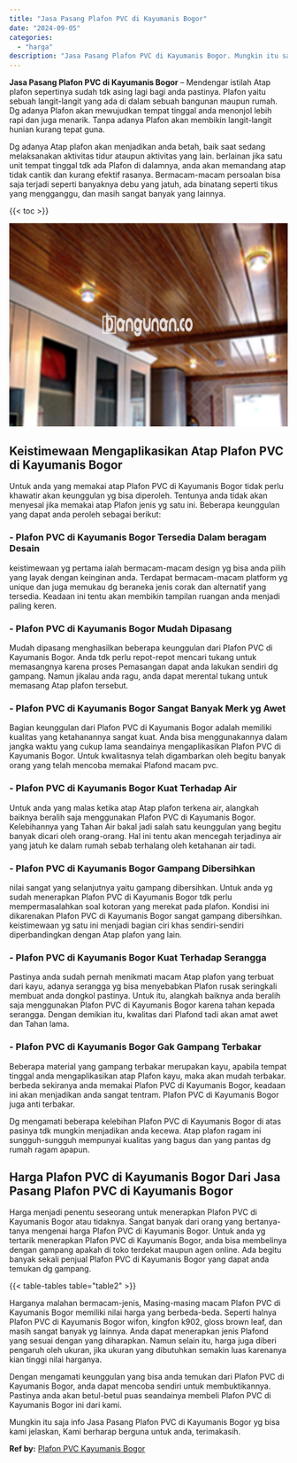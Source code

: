 ```yaml
---
title: "Jasa Pasang Plafon PVC di Kayumanis Bogor"
date: "2024-09-05"
categories: 
  - "harga"
description: "Jasa Pasang Plafon PVC di Kayumanis Bogor. Mungkin itu saja info Jasa Pasang Plafon PVC di Kayumanis Bogor yg bisa kami jelaskan, Kami berharap berguna untuk..."
---
```


**Jasa Pasang Plafon PVC di Kayumanis Bogor** – Mendengar istilah Atap plafon sepertinya sudah tdk asing lagi bagi anda pastinya. Plafon yaitu sebuah langit-langit yang ada di dalam sebuah bangunan maupun rumah. Dg adanya Plafon akan mewujudkan tempat tinggal anda menonjol lebih rapi dan juga menarik. Tanpa adanya Plafon akan membikin langit-langit hunian kurang tepat guna.

Dg adanya Atap plafon akan menjadikan anda betah, baik saat sedang melaksanakan aktivitas tidur ataupun aktivitas yang lain. berlainan jika satu unit tempat tinggal tdk ada Plafon di dalamnya, anda akan memandang atap tidak cantik dan kurang efektif rasanya. Bermacam-macam persoalan bisa saja terjadi seperti banyaknya debu yang jatuh, ada binatang seperti tikus yang mengganggu, dan masih sangat banyak yang lainnya.

{{< toc >}}

![Jasa Pasang Plafon PVC di Kayumanis Bogor](/images/flafond-pvc-murah18.png)

## Keistimewaan Mengaplikasikan Atap Plafon PVC di Kayumanis Bogor

Untuk anda yang memakai atap Plafon PVC di Kayumanis Bogor tidak perlu khawatir akan keunggulan yg bisa diperoleh. Tentunya anda tidak akan menyesal jika memakai atap Plafon jenis yg satu ini. Beberapa keunggulan yang dapat anda peroleh sebagai berikut:

### \- Plafon PVC di Kayumanis Bogor Tersedia Dalam beragam Desain

keistimewaan yg pertama ialah bermacam-macam design yg bisa anda pilih yang layak dengan keinginan anda. Terdapat bermacam-macam platform yg unique dan juga memukau dg beraneka jenis corak dan alternatif yang tersedia. Keadaan ini tentu akan membikin tampilan ruangan anda menjadi paling keren.

### \- Plafon PVC di Kayumanis Bogor Mudah Dipasang

Mudah dipasang menghasilkan beberapa keunggulan dari Plafon PVC di Kayumanis Bogor. Anda tdk perlu repot-repot mencari tukang untuk memasangnya karena proses Pemasangan dapat anda lakukan sendiri dg gampang. Namun jikalau anda ragu, anda dapat merental tukang untuk memasang Atap plafon tersebut.

### \- Plafon PVC di Kayumanis Bogor Sangat Banyak Merk yg Awet

Bagian keunggulan dari Plafon PVC di Kayumanis Bogor adalah memiliki kualitas yang ketahanannya sangat kuat. Anda bisa menggunakannya dalam jangka waktu yang cukup lama seandainya mengaplikasikan Plafon PVC di Kayumanis Bogor. Untuk kwalitasnya telah digambarkan oleh begitu banyak orang yang telah mencoba memakai Plafond macam pvc.

### \- Plafon PVC di Kayumanis Bogor Kuat Terhadap Air

Untuk anda yang malas ketika atap Atap plafon terkena air, alangkah baiknya beralih saja menggunakan Plafon PVC di Kayumanis Bogor. Kelebihannya yang Tahan Air bakal jadi salah satu keunggulan yang begitu banyak dicari oleh orang-orang. Hal ini tentu akan mencegah terjadinya air yang jatuh ke dalam rumah sebab terhalang oleh ketahanan air tadi.

### \- Plafon PVC di Kayumanis Bogor Gampang Dibersihkan

nilai sangat yang selanjutnya yaitu gampang dibersihkan. Untuk anda yg sudah menerapkan Plafon PVC di Kayumanis Bogor tdk perlu mempermasalahkan soal kotoran yang merekat pada plafon. Kondisi ini dikarenakan Plafon PVC di Kayumanis Bogor sangat gampang dibersihkan. keistimewaan yg satu ini menjadi bagian ciri khas sendiri-sendiri diperbandingkan dengan Atap plafon yang lain.

### \- Plafon PVC di Kayumanis Bogor Kuat Terhadap Serangga

Pastinya anda sudah pernah menikmati macam Atap plafon yang terbuat dari kayu, adanya serangga yg bisa menyebabkan Plafon rusak seringkali membuat anda dongkol pastinya. Untuk itu, alangkah baiknya anda beralih saja menggunakan Plafon PVC di Kayumanis Bogor karena tahan kepada serangga. Dengan demikian itu, kwalitas dari Plafond tadi akan amat awet dan Tahan lama.

### \- Plafon PVC di Kayumanis Bogor Gak Gampang Terbakar

Beberapa material yang gampang terbakar merupakan kayu, apabila tempat tinggal anda mengaplikasikan atap Plafon kayu, maka akan mudah terbakar. berbeda sekiranya anda memakai Plafon PVC di Kayumanis Bogor, keadaan ini akan menjadikan anda sangat tentram. Plafon PVC di Kayumanis Bogor juga anti terbakar.

Dg mengamati beberapa kelebihan Plafon PVC di Kayumanis Bogor di atas pasinya tdk mungkin menjadikan anda kecewa. Atap plafon ragam ini sungguh-sungguh mempunyai kualitas yang bagus dan yang pantas dg rumah ragam apapun.

## Harga Plafon PVC di Kayumanis Bogor Dari Jasa Pasang Plafon PVC di Kayumanis Bogor

Harga menjadi penentu seseorang untuk menerapkan Plafon PVC di Kayumanis Bogor atau tidaknya. Sangat banyak dari orang yang bertanya-tanya mengenai harga Plafon PVC di Kayumanis Bogor. Untuk anda yg tertarik menerapkan Plafon PVC di Kayumanis Bogor, anda bisa membelinya dengan gampang apakah di toko terdekat maupun agen online. Ada begitu banyak sekali penjual Plafon PVC di Kayumanis Bogor yang dapat anda temukan dg gampang.

{{< table-tables table="table2" >}}

Harganya malahan bermacam-jenis, Masing-masing macam Plafon PVC di Kayumanis Bogor memiliki nilai harga yang berbeda-beda. Seperti halnya Plafon PVC di Kayumanis Bogor wifon, kingfon k902, gloss brown leaf, dan masih sangat banyak yg lainnya. Anda dapat menerapkan jenis Plafond yang sesuai dengan yang diharapkan. Namun selain itu, harga juga diberi pengaruh oleh ukuran, jika ukuran yang dibutuhkan semakin luas karenanya kian tinggi nilai harganya.

Dengan mengamati keunggulan yang bisa anda temukan dari Plafon PVC di Kayumanis Bogor, anda dapat mencoba sendiri untuk membuktikannya. Pastinya anda akan betul-betul puas seandainya membeli Plafon PVC di Kayumanis Bogor ini dari kami.

Mungkin itu saja info Jasa Pasang Plafon PVC di Kayumanis Bogor yg bisa kami jelaskan, Kami berharap berguna untuk anda, terimakasih.

**Ref by:** [Plafon PVC Kayumanis Bogor](https://id.wikipedia.org/wiki/Plafon)
